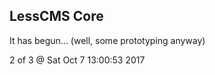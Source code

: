 LessCMS Core
------------

It has begun... (well, some prototyping anyway)

2 of 3 @ Sat Oct  7 13:00:53 2017
